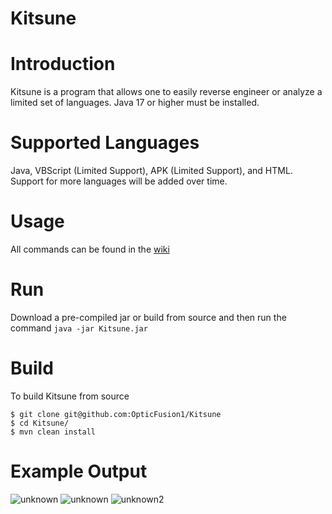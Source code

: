 # Kitsune

# Introduction
Kitsune is a program that allows one to easily reverse engineer or analyze a limited set of languages.
Java 17 or higher must be installed.

# Supported Languages
Java, VBScript (Limited Support), APK (Limited Support), and HTML.
Support for more languages will be added over time.

# Usage
All commands can be found in the [wiki](https://github.com/OpticFusion1/Kitsune/wiki)

# Run
Download a pre-compiled jar or build from source and then run the command `java -jar Kitsune.jar`

# Build
To build Kitsune from source
```
$ git clone git@github.com:OpticFusion1/Kitsune
$ cd Kitsune/
$ mvn clean install
```

# Example Output

![unknown](https://user-images.githubusercontent.com/37254722/196303016-d5de5e7c-e16a-4caa-92a5-f34d0cc5baa5.png)
![unknown](https://user-images.githubusercontent.com/37254722/196303029-3f5719f7-20a2-47ba-ae71-7f50f3fe2add.png)
![unknown2](https://user-images.githubusercontent.com/37254722/196303030-6d7eec9a-94be-44a0-b01b-d65b4a846f76.png)

